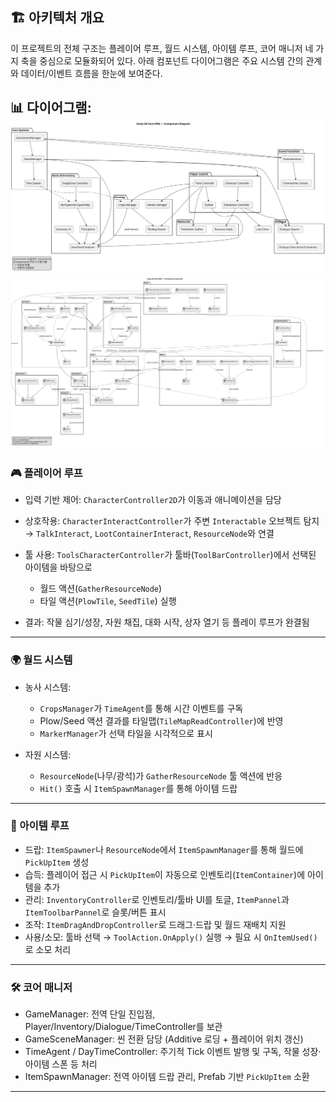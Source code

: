 ## 🏗 아키텍처 개요

이 프로젝트의 전체 구조는 플레이어 루프, 월드 시스템, 아이템 루프, 코어 매니저 네 가지 축을 중심으로 모듈화되어 있다.
아래 컴포넌트 다이어그램은 주요 시스템 간의 관계와 데이터/이벤트 흐름을 한눈에 보여준다.

📊 다이어그램:
![Unity2D\_FarmRPG\_Component](../assets/Unity2D_FarmRPG_Component.svg)
![Unity2D\_FarmRPG\_Component](../assets/Unity2D_FarmRPG_Architecture.svg)
---

### 🎮 플레이어 루프

* 입력 기반 제어: `CharacterController2D`가 이동과 애니메이션을 담당
* 상호작용: `CharacterInteractController`가 주변 `Interactable` 오브젝트 탐지 → `TalkInteract`, `LootContainerInteract`, `ResourceNode`와 연결
* 툴 사용: `ToolsCharacterController`가 툴바(`ToolBarController`)에서 선택된 아이템을 바탕으로

  * 월드 액션(`GatherResourceNode`)
  * 타일 액션(`PlowTile`, `SeedTile`) 실행
* 결과: 작물 심기/성장, 자원 채집, 대화 시작, 상자 열기 등 플레이 루프가 완결됨

---

### 🌍 월드 시스템

* 농사 시스템:

  * `CropsManager`가 `TimeAgent`를 통해 시간 이벤트를 구독
  * Plow/Seed 액션 결과를 타일맵(`TileMapReadController`)에 반영
  * `MarkerManager`가 선택 타일을 시각적으로 표시
* 자원 시스템:

  * `ResourceNode`(나무/광석)가 `GatherResourceNode` 툴 액션에 반응
  * `Hit()` 호출 시 `ItemSpawnManager`를 통해 아이템 드랍

---

### 🎒 아이템 루프

* 드랍: `ItemSpawner`나 `ResourceNode`에서 `ItemSpawnManager`를 통해 월드에 `PickUpItem` 생성
* 습득: 플레이어 접근 시 `PickUpItem`이 자동으로 인벤토리(`ItemContainer`)에 아이템을 추가
* 관리: `InventoryController`로 인벤토리/툴바 UI를 토글, `ItemPannel`과 `ItemToolbarPannel`로 슬롯/버튼 표시
* 조작: `ItemDragAndDropController`로 드래그·드랍 및 월드 재배치 지원
* 사용/소모: 툴바 선택 → `ToolAction.OnApply()` 실행 → 필요 시 `OnItemUsed()`로 소모 처리

---

### 🛠 코어 매니저

* GameManager: 전역 단일 진입점, Player/Inventory/Dialogue/TimeController를 보관
* GameSceneManager: 씬 전환 담당 (Additive 로딩 + 플레이어 위치 갱신)
* TimeAgent / DayTimeController: 주기적 Tick 이벤트 발행 및 구독, 작물 성장·아이템 스폰 등 처리
* ItemSpawnManager: 전역 아이템 드랍 관리, Prefab 기반 `PickUpItem` 소환



---